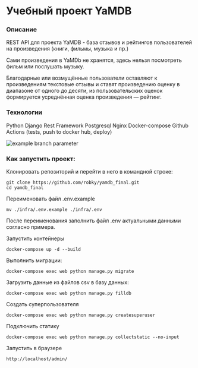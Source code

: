 # Учебный проект YaMDB
### Описание
REST API для проекта YaMDB - база отзывов и рейтингов пользователей на произведения (книги, фильмы, музыка и пр.)

Сами произведения в YaMDb не хранятся, здесь нельзя посмотреть фильм или послушать музыку.

Благодарные или возмущённые пользователи оставляют к произведениям текстовые отзывы и ставят произведению оценку в диапазоне от одного до десяти, из пользовательских оценок формируется усреднённая оценка произведения — рейтинг.

### Технологии
Python
Django Rest Framework
Postgresql
Nginx
Docker-compose
Github Actions (tests, push to docker hub, deploy)

![example branch parameter](https://github.com/robky/yamdb_final/actions/workflows/yamdb_workflow.yml/badge.svg)

### Как запустить проект:

Клонировать репозиторий и перейти в него в командной строке:

```
git clone https://github.com/robky/yamdb_final.git
cd yamdb_final
```

Переименовать файл .env.example

```
mv ./infra/.env.example ./infra/.env
```

После переименования заполнить файл .env актуальными данными согласно примера.

Запустить контейнеры

```
docker-compose up -d --build
```

Выполнить миграции:

```
docker-compose exec web python manage.py migrate
```

Загрузить данные из файлов csv в базу данных:

```
docker-compose exec web python manage.py filldb
```

Создать суперпользователя

```
docker-compose exec web python manage.py createsuperuser
```

Подключить статику

```
docker-compose exec web python manage.py collectstatic --no-input
```

Запустить в браузере

```
http://localhost/admin/
```
